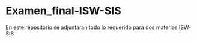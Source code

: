 # Examen_final-ISW-SIS
En este repositorio se adjuntaran todo lo requerido para dos materias ISW-SIS
